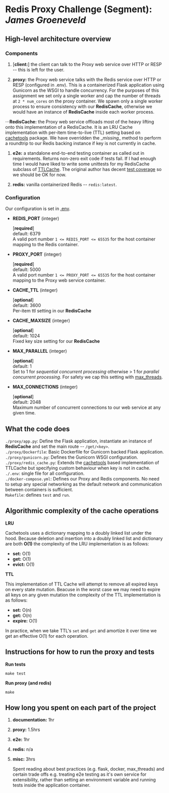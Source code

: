 # __Redis Proxy Challenge (Segment)__: *James Groeneveld*

## __High-level architecture overview__
### Components
1. [__client:__] the client can talk to the Proxy web service over HTTP or RESP -- this is left for the user.

1. __proxy:__ the Proxy web service talks with the Redis service over HTTP or RESP (configured in .env). This is a containerized Flask application using Gunicorn as the WSGI to handle concurrency. For the purposes of this assignment we set only a single worker and cap the number of threads at `2 * num_cores` on the proxy container. We spawn only a single worker process to ensure consistency with our __RedisCache__, otherwise we would have an instance of __RedisCache__ inside each worker process.

 ⋅⋅⋅__RedisCache:__ the Proxy web service offloads most of the heavy lifting onto this implementation of a RedisCache. It is an LRU Cache implementation with per-item time-to-live (TTL) setting based on [cachetools](https://github.com/tkem/cachetools/blob/master/cachetools/ttl.py) package. We have overridden the \__missing__ method to perform a roundtrip to our Redis backing instance if key is not currently in cache.

1. __e2e:__ a standalone end-to-end testing container as called out in requirements. Returns non-zero exit code if tests fail. If I had enough time I would have liked to write some unittests for my RedisCache subclass of [TTLCache](https://github.com/tkem/cachetools/blob/master/cachetools/ttl.py). The original author has decent [test coverage](https://github.com/tkem/cachetools/tree/master/tests) so we should be OK for now.

1. __redis:__ vanilla containerized Redis -- `redis:latest`.

### Configuration
Our configuration is set in [.env](.env).

* __REDIS_PORT__ (integer)

   [__required__]  
   default: 6379  
   A valid port number `1 <= REDIS_PORT <= 65535` for the host container mapping to the Redis container.


 * __PROXY_PORT__ (integer)

    [__required__]  
    default: 5000  
    A valid port number `1 <= PROXY_PORT <= 65535` for the host container mapping to the Proxy web service container.	 

* __CACHE_TTL__ (integer)

   [__optional__]  
	 default: 3600  
	 Per-item ttl setting in our __RedisCache__

* __CACHE_MAXSIZE__ (integer)

   [__optional__]  
   default: 1024  
   Fixed key size setting for our __RedisCache__

* __MAX_PARALLEL__ (integer)

   [__optional__]  
   default: 1  
   Set to 1 for _sequential concurrent processing_ otherwise > 1 for _parallel concurrent processing_. For safety we cap this setting with [max_threads](proxy/gunicorn.py:6).

* __MAX_CONNECTIONS__ (integer)

   [__optional__]  
   default: 2048  
   Maximum number of concurrent connections to our web service at any given time.


## What the code does
`./proxy/app.py`: Define the Flask application, instantiate an instance of __RedisCache__ and set the main route -- `/get/<key>`.  
`./proxy/Dockerfile`: Basic Dockerfile for Gunicorn backed Flask application.  
`./proxy/gunicorn.py`: Defines the Gunicorn WSGI configuration.  
`./proxy/redis_cache.py`: Extends the [cachetools](https://github.com/tkem/cachetools/blob/master/cachetools/ttl.py) based implementation of TTLCache but specifying custom behaviour when key is not in cache.  
`./.env`: single file for all configuration.  
`./docker-compose.yml`: Defines our Proxy and Redis components. No need to setup any special networking as the default network and communication between containers is sufficient.  
`Makefile`: defines `test` and `run`.

## Algorithmic complexity of the cache operations
__LRU__

Cachetools uses a dictionary mapping to a doubly linked list under the hood. Because deletion and insertion into a doubly linked list and dictionary are both __O(1)__ the complexity of the LRU implementation is as follows:

* __set:__ O(1)  
* __get:__ O(1)  
* __evict:__ O(1)


__TTL__

This implementation of TTL Cache will attempt to remove all expired keys on every state mutation. Beacuse in the worst case we may need to expire all keys on any given mutation the complexity of the TTL implementation is as follows:

* __set:__ O(n)
* __get:__ O(n)
* __expire:__ O(1)

In practice, when we take TTL's `set` and `get` and amortize it over time we get an effective O(1) for each operation.


## Instructions for how to run the proxy and tests
__Run tests__  

    make test

__Run proxy (and redis)__

    make

## How long you spent on each part of the project

1. __documentation:__ 1hr

1. __proxy:__ 1.5hrs

1. __e2e:__ 1hr

1. __redis:__ n/a

1. __misc:__ 3hrs

   Spent reading about best practices (e.g. flask, docker, max_threads) and certain trade offs e.g. treating e2e testing as it's own service for extensibility, rather than setting an environment variable and running tests inside the application container.
